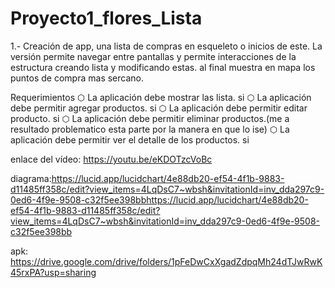 # Proyecto1_flores_Lista

1.- Creación de app, una lista de compras en esqueleto o inicios de este. La versión permite navegar entre pantallas y permite interacciones de la estructura creando lista y modificando estas. 
al final muestra en mapa los puntos de compra mas sercano.

Requerimientos
⬡ La aplicación debe mostrar las lista. si
⬡ La aplicación debe permitir agregar productos. si
⬡ La aplicación debe permitir editar producto. si
⬡ La aplicación debe permitir eliminar productos.(me a resultado problematico esta parte por la manera en que lo ise)
⬡ La aplicación debe permitir ver el detalle de los productos. si


enlace del vídeo: https://youtu.be/eKDOTzcVoBc

diagrama:https://lucid.app/lucidchart/4e88db20-ef54-4f1b-9883-d11485ff358c/edit?view_items=4LqDsC7~wbsh&invitationId=inv_dda297c9-0ed6-4f9e-9508-c32f5ee398bbhttps://lucid.app/lucidchart/4e88db20-ef54-4f1b-9883-d11485ff358c/edit?view_items=4LqDsC7~wbsh&invitationId=inv_dda297c9-0ed6-4f9e-9508-c32f5ee398bb

apk: https://drive.google.com/drive/folders/1pFeDwCxXgadZdpqMh24dTJwRwK45rxPA?usp=sharing
